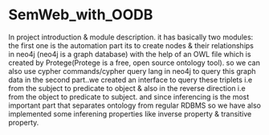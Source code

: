 # SemWeb_with_OODB
In project introduction &amp; module description. it has basically two modules: the first one is the automation part its to create nodes &amp; their relationships in neo4j (neo4j is a graph database) with the help of an OWL file which is created by Protege(Protege is a free, open source ontology tool). so we can also use cypher commands/cypher query lang in neo4j to query this graph data in the second part..we created an interface to query these triplets i.e from the subject to predicate to object &amp; also in the reverse direction i.e from the object to predicate to subject. and since inferencing is the most important part that separates ontology from regular RDBMS so we have also implemented some inferening properties like inverse property &amp; transitive property.
